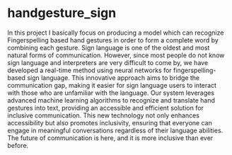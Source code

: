 # handgesture_sign
In this project I basically focus on producing a model which can recognize Fingerspelling based hand gestures in order to form a complete word by combining each gesture.
Sign language is one of the oldest and most natural forms of communication. However, since most people do not know sign language and interpreters are very difficult to come by, we have developed a real-time method using neural networks for fingerspelling-based sign language. This innovative approach aims to bridge the communication gap, making it easier for sign language users to interact with those who are unfamiliar with the language. Our system leverages advanced machine learning algorithms to recognize and translate hand gestures into text, providing an accessible and efficient solution for inclusive communication.
This new technology not only enhances accessibility but also promotes inclusivity, ensuring that everyone can engage in meaningful conversations regardless of their language abilities. The future of communication is here, and it is more inclusive than ever before.

